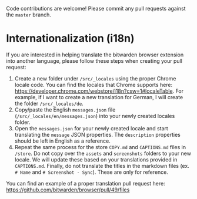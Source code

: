 Code contributions are welcome! Please commit any pull requests against the `master` branch.

# Internationalization (i18n)

If you are interested in helping translate the bitwarden browser extension into another language, please follow these steps
when creating your pull request:

1. Create a new folder under `/src/_locales` using the proper Chrome locale code. You can find the locales that Chrome 
   supports here: <https://developer.chrome.com/webstore/i18n?csw=1#localeTable>. For example, if I want to create a new
   translation for German, I will create the folder `/src/_locales/de`.
2. Copy/paste the English `messages.json` file (`/src/_locales/en/messages.json`) into your newly created locales
   folder.
3. Open the `messages.json` for your newly created locale and start translating the `message` JSON properties. The
   `description` properties should be left in English as a reference.
4. Repeat the same process for the store `COPY.md` and `CAPTIONS.md` files in `/store`. Do not copy over the `assets`
   and `screenshots` folders to your new locale. We will update these based on your translations provided in
   `CAPTIONS.md`. Finally, do not translate the titles in the markdown files (ex. `# Name` and `# Screenshot - Sync`).
   These are only for reference.

You can find an example of a proper translation pull request here: <https://github.com/bitwarden/browser/pull/49/files>
